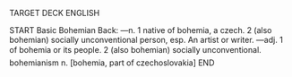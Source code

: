 TARGET DECK
ENGLISH

START
Basic
Bohemian
Back: —n. 1 native of bohemia, a czech. 2 (also bohemian) socially unconventional person, esp. An artist or writer. —adj. 1 of bohemia or its people. 2 (also bohemian) socially unconventional.  bohemianism n. [bohemia, part of czechoslovakia]
END
